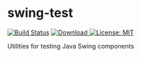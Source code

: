 # swing-test
[![Build Status](https://github.com/alexburlton/swing-test/workflows/build/badge.svg)](https://github.com/alexburlton/swing-test/actions)
 [ ![Download](https://api.bintray.com/packages/alexburlton/swing-test/swing-test/images/download.svg) ](https://bintray.com/alexburlton/swing-test/swing-test/_latestVersion)
 [![License: MIT](https://img.shields.io/badge/License-MIT-yellow.svg)](https://opensource.org/licenses/MIT)
 
Utilities for testing Java Swing components
